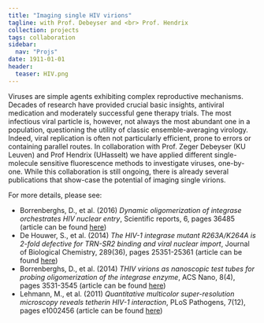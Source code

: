 ```yaml
---
title: "Imaging single HIV virions"
tagline: with Prof. Debeyser and <br> Prof. Hendrix
collection: projects
tags: collaboration
sidebar:
  nav: "Projs"
date: 1911-01-01
header:
  teaser: HIV.png
---
```


Viruses are simple agents exhibiting complex reproductive mechanisms. Decades of research have provided crucial basic insights, antiviral medication and moderately successful gene therapy trials. The most infectious viral particle is, however, not always the most abundant one in a population, questioning the utility of classic ensemble-averaging virology. Indeed, viral replication is often not particularly efficient, prone to errors or containing parallel routes.
In collaboration with Prof. Zeger Debeyser (KU Leuven) and Prof Hendrix (UHasselt) we have applied different single-molecule sensitive fluorescence methods to investigate viruses, one-by-one. While this collaboration is still ongoing, there is already several publications that show-case the potential of imaging single virions.

For more details, please see:
* Borrenberghs, D., et al. (2016) *Dynamic oligomerization of integrase orchestrates HIV nuclear entry*, Scientific reports, 6, pages 36485 (article can be found <a href="https://www.nature.com/articles/srep36485">here</a>)
* De Houwer, S., et al. (2014) *The HIV-1 integrase mutant R263A/K264A is 2-fold defective for TRN-SR2 binding and viral nuclear import*, Journal of Biological Chemistry, 289(36), pages 25351-25361 (article can be found <a href="http://www.jbc.org/content/289/36/25351.short">here</a>)
* Borrenberghs, D., et al. (2014) *THIV virions as nanoscopic test tubes for probing oligomerization of the integrase enzyme*, ACS Nano, 8(4), pages 3531-3545 (article can be found <a href="https://pubs.acs.org/doi/abs/10.1021/nn406615v">here</a>)
* Lehmann, M., et al. (2011) *Quantitative multicolor super-resolution microscopy reveals tetherin HIV-1 interaction*, PLoS Pathogens, 7(12), pages e1002456 (article can be found <a href="http://journals.plos.org/plospathogens/article?id=10.1371/journal.ppat.1002456">here</a>)
